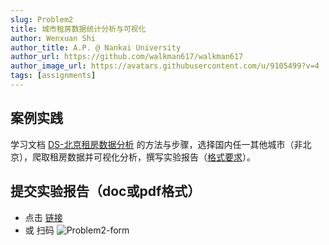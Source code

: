 ```yaml
---
slug: Problem2
title: 城市租房数据统计分析与可视化
author: Wenxuan Shi
author_title: A.P. @ Nankai University
author_url: https://github.com/walkman617/walkman617
author_image_url: https://avatars.githubusercontent.com/u/9105499?v=4
tags: [assignments]
---
```


## 案例实践
学习文档 [DS-北京租房数据分析](https://docs.qq.com/pdf/DYm9jemVJY05NQ0VN) 的方法与步骤，选择国内任一其他城市（非北京），爬取租房数据并可视化分析，撰写实验报告（[格式要求](https://docs.qq.com/doc/DYlF1RVZjREhFZUlz)）。

## 提交实验报告（doc或pdf格式）
- 点击 [链接](https://docs.qq.com/form/page/DYmpvSFNNbEJ2YXNy) 
- 或 扫码
![Problem2-form](/img/tutorial/Problem2-form.png) 

